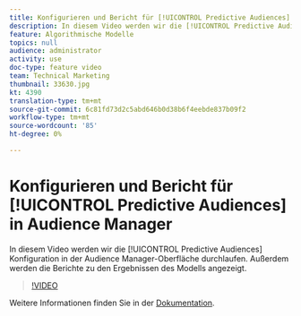 ```yaml
---
title: Konfigurieren und Bericht für [!UICONTROL Predictive Audiences] in Audience Manager
description: In diesem Video werden wir die [!UICONTROL Predictive Audiences] Konfiguration in der Audience Manager-Oberfläche durchlaufen. Außerdem werden die Berichte zu den Ergebnissen des Modells angezeigt.
feature: Algorithmische Modelle
topics: null
audience: administrator
activity: use
doc-type: feature video
team: Technical Marketing
thumbnail: 33630.jpg
kt: 4390
translation-type: tm+mt
source-git-commit: 6c81fd73d2c5abd646b0d38b6f4eebde837b09f2
workflow-type: tm+mt
source-wordcount: '85'
ht-degree: 0%

---
```



# Konfigurieren und Bericht für [!UICONTROL Predictive Audiences] in Audience Manager

In diesem Video werden wir die [!UICONTROL Predictive Audiences] Konfiguration in der Audience Manager-Oberfläche durchlaufen. Außerdem werden die Berichte zu den Ergebnissen des Modells angezeigt.

>[!VIDEO](https://video.tv.adobe.com/v/33630/?quality=12)

Weitere Informationen finden Sie in der [Dokumentation](https://docs.adobe.com/content/help/en/audience-manager/user-guide/features/algorithmic-models/predictive-audiences/predictive-audiences.html).
